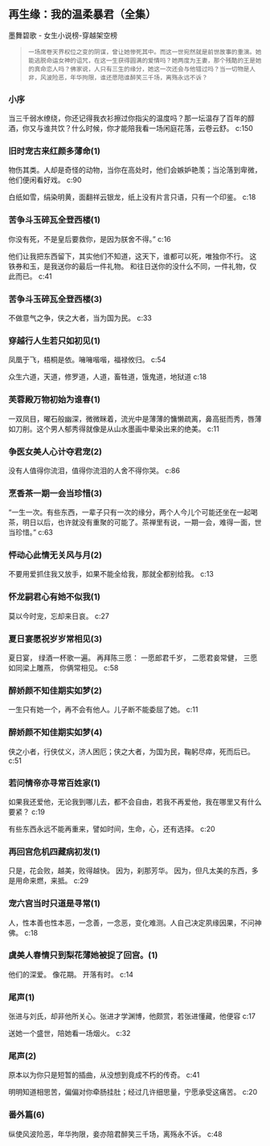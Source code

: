 ## 再生缘：我的温柔暴君（全集）

墨舞碧歌  -  女生小说榜-穿越架空榜

>     一场席卷天界权位之变的阴谋，曾让她惨死其中。而这一世宛然就是前世故事的重演。她能逃脱命运女神的诅咒，在这一生获得圆满的爱情吗？她两度为王妻，那个残酷的王是她的真命恋人吗？佛家说，人只有三生的缘分，她这一次还会与他错过吗？当一切物是人非，风波险恶，年华拘限，谁还愿陪谁醉笑三千场，离殇永远不诉？


### 小序

当三千弱水缭绕，你还记得我衣衫擦过你指尖的温度吗？那一坛温存了百年的醇酒，你又与谁共饮？什么时候，你才能陪我看一场闲庭花落，云卷云舒。 c:150

### 旧时宠古来红颜多薄命(1)

物伤其类。人却是奇怪的动物，当你在高处时，他们会嫉妒艳羡；当沦落到卑微，他们便闲看好戏。 c:90

白纸如雪，绢染明黄，面翻祥云银龙，纸上没有片言只语，只有一个印鉴。 c:18

### 苦争斗玉碎瓦全登西楼(1)

你没有死，不是皇后要救你，是因为朕舍不得。” c:16

他们让我把东西留下，其实他们不知道，这天下，谁都可以死，唯独你不行。 
    这铁券和玉，是我送你的最后一件礼物。 
    和往日送你的没什么不同，一件礼物，仅此而已。 c:41

### 苦争斗玉碎瓦全登西楼(3)

不做意气之争，侠之大者，当为国为民。 c:33

### 穿越行人生若只如初见(1)

凤凰于飞，梧桐是依。噰噰喈喈，福禄攸归。 c:54

众生六道，天道，修罗道，人道，畜牲道，饿鬼道，地狱道 c:18

### 芙蓉殿万物初始为谁春(1)

一双凤目，曜石般幽深，微微眯着，流光中是薄薄的慵懒疏离，鼻高挺而秀，唇薄如刀削。这个男人郁秀得就像是从山水墨画中晕染出来的绝美。 c:11

### 争医女美人心计夺君宠(2)

没有人值得你流泪，值得你流泪的人舍不得你哭。 c:86

### 烹香茶一期一会当珍惜(3)

“一生一次。有些东西，一辈子只有一次的缘分，两个人今儿个可能还坐在一起喝茶，明日以后，也许就没有重聚的可能了。茶禅里有说，一期一会，难得一面，世当珍惜。” c:63

### 怦动心此情无关风与月(2)

不要用爱抓住我又放手，如果不能全给我，那就全都别给我。 
 c:13

### 怀龙嗣君心有她不似我(1)

莫以今时宠，忘却来日哀。 c:27

### 夏日宴愿祝岁岁常相见(3)

夏日宴，    绿酒一杯歌一遍。    再拜陈三愿：    一愿郎君千岁，    二愿君妾常健，    三愿如同梁上雕燕，    你俩常相见。 c:58

### 醉娇颜不知佳期实如梦(2)

一生只有她一个，再不会有他人。儿子断不能委屈了她。 c:11

### 醉娇颜不知佳期实如梦(4)

侠之小者，行侠仗义，济人困厄；侠之大者，为国为民，鞠躬尽瘁，死而后已。 c:51

### 若问情帝亦寻常百姓家(1)

如果我还爱他，无论我到哪儿去，都不会自由，若我不再爱他，我在哪里又有什么要紧？ c:19

有些东西永远不能再重来，譬如时间，生命，心，还有选择。 c:20

### 再回宫危机四藏病初发(1)

只是，花会败，越美，败得越快。 
    因为，刹那芳华。 
    因为，但凡太美的东西，多是用命来燃，来抵。 c:29

### 宠六宫当时只道是寻常(1)

人，性本善也性本恶，一念善，一念恶，变化难测。人自己决定夙缘因果，不问神佛。 c:18

### 虞美人春情只到梨花薄她被捉了回宫。(1)

他们的深爱。    像花期。    开落有时。 c:14

### 尾声(1)

张进与刘氏，却非他所关心。张进才学渊博，他颇赏，若张进懂藏，他便容 c:17

送她一个盛世，陪她看一场烟火。 c:32

### 尾声(2)

原本以为你只是短暂的插曲，从没想到竟成不朽的传奇。 c:41

明明知道相思苦，偏偏对你牵肠挂肚；经过几许细思量，宁愿承受这痛苦。 c:20

### 番外篇(6)

纵使风波险恶，年华拘限，妾亦陪君醉笑三千场，离殇永不诉。 c:48